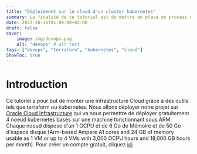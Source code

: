 ```yaml
---
title: "Déploiement sur le cloud d'un cluster kubernetes"
summary: La finalité de ce tutoriel est de mettre en place un process d'automatisation de création d'une infrastructure sur le cloud et d'y déployer un projet personnel.
date: 2022-10-16T01:00:00+02:00
draft: false
cover:
    image: img/devops.png
    alt: "devops" # alt text
tags: ["devops", "terraform", "kubernetes", "cloud"]  
ShowToc: true
---
```

# Introduction

Ce tutoriel a pour but de monter une infrastructure Cloud grâce à des outils tels que terraform ou kubernetes. Nous allons déployer notre projet sur [Oracle Cloud Infrastructure](https://www.oracle.com/cloud/compute/) qui va nous permettre de déployer gratuitement 4 noeud kubernetes basés sur une machine fonctionnant sous ARM. Chaque noeud dispose d'un 1 OCPU et de 6 Go de Mémoire et de 50 Go d'espace disque (Arm-based Ampere A1 cores and 24 GB of memory usable as 1 VM or up to 4 VMs with 3,000 OCPU hours and 18,000 GB hours per month). Pour créer un compte gratuit, cliquez [ici](https://www.oracle.com/cloud/free/)
